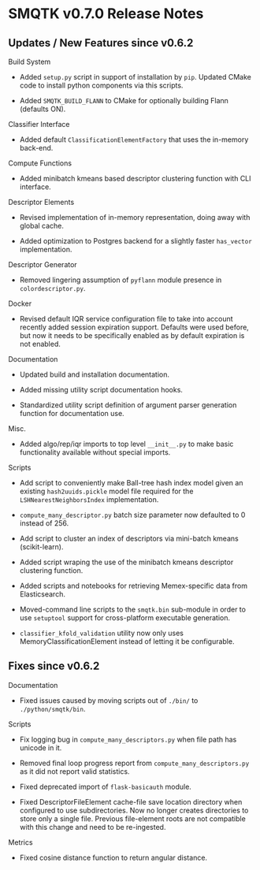 SMQTK v0.7.0 Release Notes
==========================


Updates / New Features since v0.6.2
-----------------------------------

Build System

  * Added ``setup.py`` script in support of installation by ``pip``. Updated
    CMake code to install python components via this scripts.

  * Added ``SMQTK_BUILD_FLANN`` to CMake for optionally building Flann (defaults ON).

Classifier Interface

  * Added default ``ClassificationElementFactory`` that uses the in-memory
    back-end.

Compute Functions

  * Added minibatch kmeans based descriptor clustering function with CLI
    interface.

Descriptor Elements

  * Revised implementation of in-memory representation, doing away with
    global cache.

  * Added optimization to Postgres backend for a slightly faster ``has_vector``
    implementation.

Descriptor Generator

  * Removed lingering assumption of ``pyflann`` module presence in
    ``colordescriptor.py``.

Docker

  * Revised default IQR service configuration file to take into account
    recently added session expiration support. Defaults were used before,
    but now it needs to be specifically enabled as by default expiration is
    not enabled.

Documentation

  * Updated build and installation documentation.

  * Added missing utility script documentation hooks.

  * Standardized utility script definition of argument parser generation
    function for documentation use.

Misc.

  * Added algo/rep/iqr imports to top level ``__init__.py`` to make basic
    functionality available without special imports.

Scripts

  * Add script to conveniently make Ball-tree hash index model given an
    existing ``hash2uuids.pickle`` model file required for the
    ``LSHNearestNeighborsIndex`` implementation.

  * ``compute_many_descriptor.py`` batch size parameter now defaulted to 0
    instead of 256.

  * Add script to cluster an index of descriptors via mini-batch kmeans
    (scikit-learn).

  * Added script wraping the use of the minibatch kmeans descriptor clustering
    function.

  * Added scripts and notebooks for retrieving Memex-specific data from
    Elasticsearch.

  * Moved-command line scripts to the `smqtk.bin` sub-module in order to use
    ``setuptool`` support for cross-platform executable generation.

  * ``classifier_kfold_validation`` utility now only uses
    MemoryClassificationElement instead of letting it be configurable.


Fixes since v0.6.2
------------------

Documentation

  * Fixed issues caused by moving scripts out of `./bin/` to
    `./python/smqtk/bin`.

Scripts

  * Fix logging bug in `compute_many_descriptors.py` when file path has unicode
    in it.

  * Removed final loop progress report from `compute_many_descriptors.py` as it
    did not report valid statistics.

  * Fixed deprecated import of ``flask-basicauth`` module.

  * Fixed DescriptorFileElement cache-file save location directory when
    configured to use subdirectories. Now no longer creates directories to
    store only a single file. Previous file-element roots are not compatible
    with this change and need to be re-ingested.

Metrics

  * Fixed cosine distance function to return angular distance.
